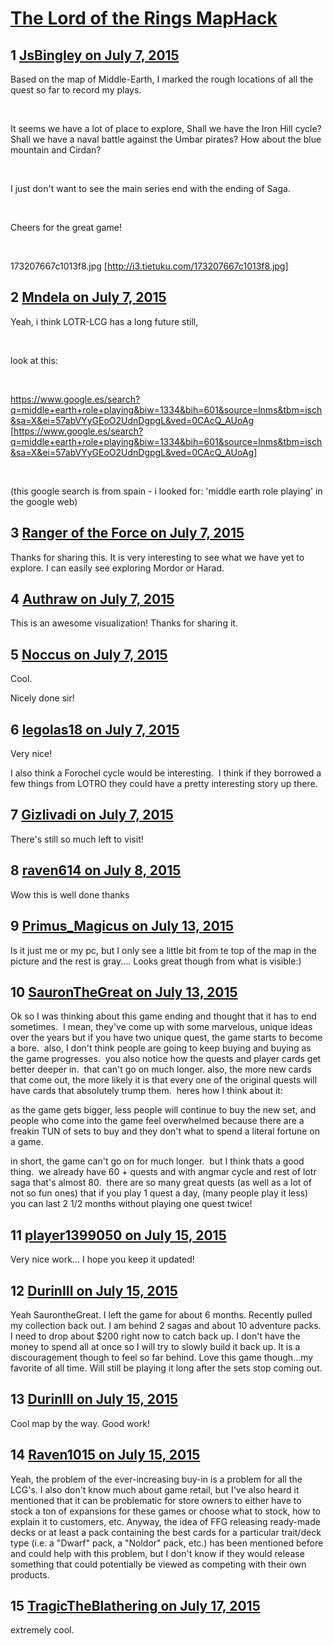 # [The Lord of the Rings MapHack](https://community.fantasyflightgames.com/topic/181968-the-lord-of-the-rings-maphack/)

## 1 [JsBingley on July 7, 2015](https://community.fantasyflightgames.com/topic/181968-the-lord-of-the-rings-maphack/?do=findComment&comment=1683812)

Based on the map of Middle-Earth, I marked the rough locations of all the quest so far to record my plays.

 

It seems we have a lot of place to explore, Shall we have the Iron Hill cycle? Shall we have a naval battle against the Umbar pirates? How about the blue mountain and Cirdan?

 

I just don't want to see the main series end with the ending of Saga.

 

Cheers for the great game!

 

173207667c1013f8.jpg [http://i3.tietuku.com/173207667c1013f8.jpg]

## 2 [Mndela on July 7, 2015](https://community.fantasyflightgames.com/topic/181968-the-lord-of-the-rings-maphack/?do=findComment&comment=1683892)

Yeah, i think LOTR-LCG has a long future still,

 

look at this:

 

https://www.google.es/search?q=middle+earth+role+playing&biw=1334&bih=601&source=lnms&tbm=isch&sa=X&ei=57abVYyGEoO2UdnDgpgL&ved=0CAcQ_AUoAg [https://www.google.es/search?q=middle+earth+role+playing&biw=1334&bih=601&source=lnms&tbm=isch&sa=X&ei=57abVYyGEoO2UdnDgpgL&ved=0CAcQ_AUoAg]

 

(this google search is from spain - i looked for: 'middle earth role playing' in the google web)

## 3 [Ranger of the Force on July 7, 2015](https://community.fantasyflightgames.com/topic/181968-the-lord-of-the-rings-maphack/?do=findComment&comment=1683966)

Thanks for sharing this. It is very interesting to see what we have yet to explore. I can easily see exploring Mordor or Harad.

## 4 [Authraw on July 7, 2015](https://community.fantasyflightgames.com/topic/181968-the-lord-of-the-rings-maphack/?do=findComment&comment=1684193)

This is an awesome visualization! Thanks for sharing it.

## 5 [Noccus on July 7, 2015](https://community.fantasyflightgames.com/topic/181968-the-lord-of-the-rings-maphack/?do=findComment&comment=1684201)

Cool.

Nicely done sir!

## 6 [legolas18 on July 7, 2015](https://community.fantasyflightgames.com/topic/181968-the-lord-of-the-rings-maphack/?do=findComment&comment=1684247)

Very nice! 

I also think a Forochel cycle would be interesting.  I think if they borrowed a few things from LOTRO they could have a pretty interesting story up there.

## 7 [Gizlivadi on July 7, 2015](https://community.fantasyflightgames.com/topic/181968-the-lord-of-the-rings-maphack/?do=findComment&comment=1684281)

There's still so much left to visit!

## 8 [raven614 on July 8, 2015](https://community.fantasyflightgames.com/topic/181968-the-lord-of-the-rings-maphack/?do=findComment&comment=1684761)

Wow this is well done thanks

## 9 [Primus_Magicus on July 13, 2015](https://community.fantasyflightgames.com/topic/181968-the-lord-of-the-rings-maphack/?do=findComment&comment=1690793)

Is it just me or my pc, but I only see a little bit from te top of the map in the picture and the rest is gray.... Looks great though from what is visible:)

## 10 [SauronTheGreat on July 13, 2015](https://community.fantasyflightgames.com/topic/181968-the-lord-of-the-rings-maphack/?do=findComment&comment=1690878)

Ok so I was thinking about this game ending and thought that it has to end sometimes.  I mean, they've come up with some marvelous, unique ideas over the years but if you have two unique quest, the game starts to become a bore.  also, I don't think people are going to keep buying and buying as the game progresses.  you also notice how the quests and player cards get better deeper in.  that can't go on much longer. also, the more new cards that come out, the more likely it is that every one of the original quests will have cards that absolutely trump them.  heres how I think about it:

as the game gets bigger, less people will continue to buy the new set, and people who come into the game feel overwhelmed because there are a freakin TUN of sets to buy and they don't what to spend a literal fortune on a game.

in short, the game can't go on for much longer.  but I think thats a good thing.  we already have 60 + quests and with angmar cycle and rest of lotr saga that's almost 80.  there are so many great quests (as well as a lot of not so fun ones) that if you play 1 quest a day, (many people play it less) you can last 2 1/2 months without playing one quest twice! 

## 11 [player1399050 on July 15, 2015](https://community.fantasyflightgames.com/topic/181968-the-lord-of-the-rings-maphack/?do=findComment&comment=1692773)

Very nice work... I hope you keep it updated!

## 12 [DurinIII on July 15, 2015](https://community.fantasyflightgames.com/topic/181968-the-lord-of-the-rings-maphack/?do=findComment&comment=1693076)

Yeah SaurontheGreat. I left the game for about 6 months. Recently pulled my collection back out. I am behind 2 sagas and about 10 adventure packs. I need to drop about $200 right now to catch back up. I don't have the money to spend all at once so I will try to slowly build it back up. It is a discouragement though to feel so far behind. Love this game though...my favorite of all time. Will still be playing it long after the sets stop coming out.

## 13 [DurinIII on July 15, 2015](https://community.fantasyflightgames.com/topic/181968-the-lord-of-the-rings-maphack/?do=findComment&comment=1693079)

Cool map by the way. Good work!

## 14 [Raven1015 on July 15, 2015](https://community.fantasyflightgames.com/topic/181968-the-lord-of-the-rings-maphack/?do=findComment&comment=1693107)

Yeah, the problem of the ever-increasing buy-in is a problem for all the LCG's. I also don't know much about game retail, but I've also heard it mentioned that it can be problematic for store owners to either have to stock a ton of expansions for these games or choose what to stock, how to explain it to customers, etc. Anyway, the idea of FFG releasing ready-made decks or at least a pack containing the best cards for a particular trait/deck type (i.e. a "Dwarf" pack, a "Noldor" pack, etc.) has been mentioned before and could help with this problem, but I don't know if they would release something that could potentially be viewed as competing with their own products.

## 15 [TragicTheBlathering on July 17, 2015](https://community.fantasyflightgames.com/topic/181968-the-lord-of-the-rings-maphack/?do=findComment&comment=1694876)

extremely cool.

